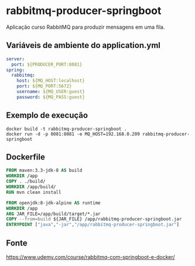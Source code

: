 # rabbitmq-producer-springboot
Aplicação curso RabbitMQ para produzir mensagens em uma fila.

## Variáveis de ambiente do application.yml

```yaml
server:
  port: ${PRODUCER_PORT:8081}
spring:
  rabbitmq:
    host: ${MQ_HOST:localhost}
    port: ${MQ_PORT:5672}
    username: ${MQ_USER:guest}
    password: ${MQ_PASS:guest}
```

## Exemplo de execução 

```shell
docker build -t rabbitmq-producer-springboot .
docker run -d -p 8081:8081 -e MQ_HOST=192.168.0.209 rabbitmq-producer-springboot
```

## Dockerfile
```dockerfile
FROM maven:3.3-jdk-8 AS build
WORKDIR /app
COPY . ./build/
WORKDIR /app/build/
RUN mvn clean install

FROM openjdk:8-jdk-alpine AS runtime
WORKDIR /app
ARG JAR_FILE=/app/build/target/*.jar
COPY --from=build ${JAR_FILE} /app/rabbitmq-producer-springboot.jar
ENTRYPOINT ["java","-jar","/app/rabbitmq-producer-springboot.jar"]
```

## Fonte
https://www.udemy.com/course/rabbitmq-com-springboot-e-docker/
